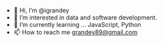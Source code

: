 - 👋 Hi, I’m @igrandey
- 👀 I’m interested in data and software development.
- 🌱 I’m currently learning ... JavaScript, Python
- 📫 How to reach me grandey89@gmail.com

<!---
igrandey/igrandey is a ✨ special ✨ repository because its `README.md` (this file) appears on your GitHub profile.
You can click the Preview link to take a look at your changes.
--->
